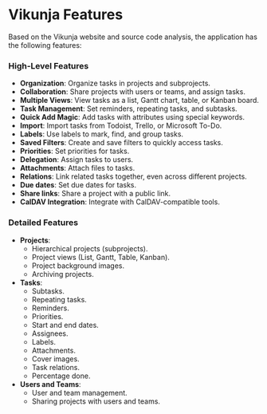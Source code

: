 # Vikunja Features

Based on the Vikunja website and source code analysis, the application has the following features:

### High-Level Features

*   **Organization**: Organize tasks in projects and subprojects.
*   **Collaboration**: Share projects with users or teams, and assign tasks.
*   **Multiple Views**: View tasks as a list, Gantt chart, table, or Kanban board.
*   **Task Management**: Set reminders, repeating tasks, and subtasks.
*   **Quick Add Magic**: Add tasks with attributes using special keywords.
*   **Import**: Import tasks from Todoist, Trello, or Microsoft To-Do.
*   **Labels**: Use labels to mark, find, and group tasks.
*   **Saved Filters**: Create and save filters to quickly access tasks.
*   **Priorities**: Set priorities for tasks.
*   **Delegation**: Assign tasks to users.
*   **Attachments**: Attach files to tasks.
*   **Relations**: Link related tasks together, even across different projects.
*   **Due dates**: Set due dates for tasks.
*   **Share links**: Share a project with a public link.
*   **CalDAV Integration**: Integrate with CalDAV-compatible tools.

### Detailed Features

*   **Projects**:
    *   Hierarchical projects (subprojects).
    *   Project views (List, Gantt, Table, Kanban).
    *   Project background images.
    *   Archiving projects.
*   **Tasks**:
    *   Subtasks.
    *   Repeating tasks.
    *   Reminders.
    *   Priorities.
    *   Start and end dates.
    *   Assignees.
    *   Labels.
    *   Attachments.
    *   Cover images.
    *   Task relations.
    *   Percentage done.
*   **Users and Teams**:
    *   User and team management.
    *   Sharing projects with users and teams.

